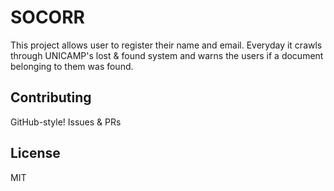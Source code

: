 # SOCORR

This project allows user to register their name and email. Everyday it crawls through UNICAMP's lost & found system and warns the users if a document belonging to them was found.

## Contributing
GitHub-style! Issues & PRs

## License
MIT
